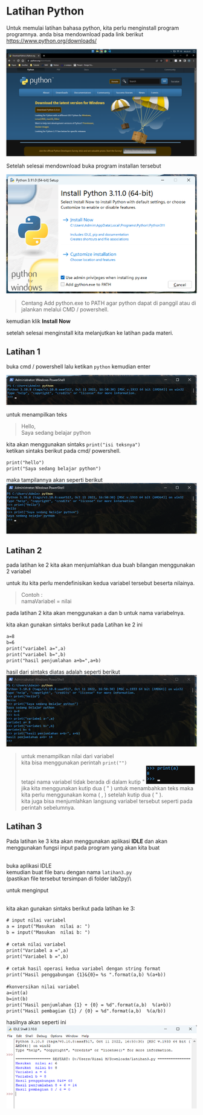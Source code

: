 # Latihan Python

Untuk memulai latihan bahasa python, kita perlu menginstall program programnya.
anda bisa mendownload pada link berikut https://www.python.org/downloads/

![Screenshot Halaman Download](/Screenshot/SS-download.png)

Setelah selesai mendownload buka program installan tersebut


![Tampilan program installan](/Screenshot/SS-instal.png)

> Centang Add python.exe to PATH agar python dapat di panggil atau di jalankan melalui CMD / powershell.

kemudian klik **Install Now**


setelah selesai menginstall kita melanjutkan ke latihan pada materi.

## Latihan 1

buka cmd / powershell
lalu ketikan `python` kemudian enter

![Latihan 1 - masuk program python](/Screenshot/SS-Latihan%201-0.png)

untuk menampilkan teks 
> Hello, \
> Saya sedang belajar python

kita akan menggunakan sintaks `print("isi teksnya")`\
ketikan sintaks berikut pada cmd/ powershell.
```
print("hello")
print("Saya sedang belajar python")
```
maka tampilannya akan seperti berikut
![Latihan 1 - menampilkan teks](/Screenshot/SS-Latihan%201-1.png)


## Latihan 2

pada latihan ke 2 kita akan menjumlahkan dua buah bilangan menggunakan 2 variabel

untuk itu kita perlu mendefinisikan kedua variabel tersebut beserta nilainya.
>Contoh :\
>namaVariabel = nilai

pada latihan 2 kita akan menggunakan a dan b untuk nama variabelnya.


kita akan gunakan sintaks berikut pada Latihan ke 2 ini
```
a=8
b=6
print("variabel a=",a)
print("variabel b=",b)
print("hasil penjumlahan a+b=",a+b)

```

hasil dari sintaks diatas adalah seperti berikut
![Latihan 2 - menjumlahkan dua buah bilangan](/Screenshot/SS-Latihan%202-1.png)

> untuk menampilkan nilai dari variabel\
kita bisa menggunakan perintah `print("")`\
tetapi nama variabel tidak berada di dalam kutip "
![latihan 2 - menampilkan nilai variabel](/Screenshot/SS-Latihan%202-2.png)\
jika kita menggunakan kutip dua ( " ) untuk menambahkan teks maka kita perlu menggunakan koma ( , ) setelah kutip dua ( " ).\
kita juga bisa menjumlahkan langsung variabel tersebut 
seperti pada perintah sebelumnya.



## Latihan 3

Pada latihan ke 3 kita akan menggunakan aplikasi **IDLE**
dan akan menggunakan fungsi input pada program yang akan kita buat


\
buka aplikasi IDLE\
kemudian buat file baru dengan nama `latihan3.py`\
(pastikan file tersebut tersimpan di folder lab2py)\

untuk menginput 


\
kita akan gunakan sintaks berikut pada latihan ke 3:

```
# input nilai variabel
a = input("Masukan  nilai a: ")
b = input("Masukan  nilai b: ")

# cetak nilai variabel 
print("Variabel a =",a)
print("Variabel b =",b)

# cetak hasil operasi kedua variabel dengan string format
print("Hasil penggabungan {1}&{0}= %s ".format(a,b) %(a+b))

#konversikan nilai variabel
a=int(a)
b=int(b)
print("Hasil penjumlahan {1} + {0} = %d".format(a,b)  %(a+b))
print("Hasil pembagian {1} / {0} = %d".format(a,b)  %(a/b))

```


hasilnya akan seperti ini
![Latihan 3 - Menggunakan fungsi input](/Screenshot/SS-Latihan%203-0.png)

